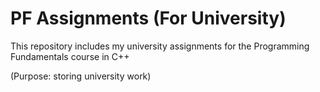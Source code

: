 # PF Assignments (For University)

This repository includes my university assignments for the Programming Fundamentals course in C++

(Purpose: storing university work)
